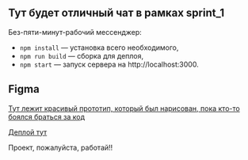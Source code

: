 ## Тут будет отличный чат в рамках sprint_1

Без-пяти-минут-рабочий мессенджер:

- `npm install` — установка всего необходимого,
- `npm run build` — сборка для деплоя,
- `npm start` — запуск сервера на http://localhost:3000.


## **Figma**


[Тут лежит красивый прототип, который был нарисован, пока кто-то боялся браться за код](https://www.figma.com/design/EzrbVduf2gCAzZBwL26uxG/Чат%2FМессенджер?node-id=0-1&t=6RoHXNLrmTWKsvD2-0)


[Деплой тут](https://deploy--stellar-monstera-58c413.netlify.app/)

Проект, пожалуйста, работай!!
